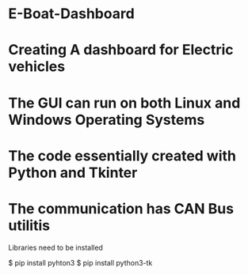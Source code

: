 # E-Boat-Dashboard
# Creating A dashboard for Electric vehicles 
# The GUI can run on both Linux and Windows Operating Systems
# The code essentially created with Python and Tkinter
# The communication has CAN Bus utilitis


Libraries need to be installed 

 $ pip install pyhton3
 $ pip install python3-tk
 
